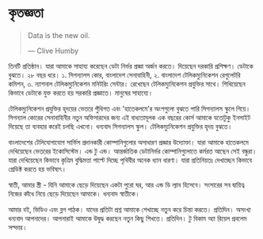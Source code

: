 # কৃতজ্ঞতা

> Data is the new oil. 
>
> — Clive Humby

তিনটি প্রতিষ্ঠান। যারা আমাকে সাহায্য করেছেন ডেটা নির্ভর প্রজ্ঞা অর্জন করতে। দিয়েছেন দরকারি প্রশিক্ষণ। ডেটাকে বুঝতে। ২৮ বছর ধরে। ১. সিগন্যালস কোর, বাংলাদেশ সেনাবাহিনী, ২. বাংলাদেশ টেলিকম্যুনিকেশন রেগুলেটরি কমিশন, ৩. ন্যাশনাল টেলিকম্যুনিকেশন মনিটরিং সেন্টার। রেখেছেন টেলিকম্যুনিকেশন প্রযুক্তির সাথে। শিখিয়েছেন কিভাবে ডেটাকে যুক্ত করতে হয় সরকারি প্রজ্ঞাতে। মানুষের সাহায্যে।  

টেলিকম্যুনিকেশন প্রযুক্তির হৃদয়ের ভেতরে পুঁথিগত এবং 'হাতেকলমে'র অংশগুলো বুঝতে পারি সিগন্যালস স্কুলে গিয়ে। সিগন্যাল কোরের সেনাবাহিনীর নতুন অফিসারদের জন্য এই বাধ্যতামূলক এক বছরের কোর্স আমাকে যতোটুকু ইনসাইট দিয়েছে তা ব্যবহার করেই চলছি এখনো। ধন্যবাদ সিগন্যালস স্কুল। টেলিকম্যুনিকেশন প্রযুক্তির হৃদয় বুঝতে। 

বাংলাদেশের টেলিযোগাযোগ সার্ভিস প্রদানকারী কোম্পানিগুলোর অসাধারণ প্রজ্ঞার উদ্যোক্তা। যারা আমাকে হাতেকলমে দেখিয়েছেন ভেতরের ইকোসিস্টেম। এন্ড টু এন্ড। আন্তর্জাতিক ডেটানির্ভর কোম্পানিগুলোতে কর্মরত আছেন সেই বন্ধুরা। যারা দেখিয়েছেন  কিভাবে কৃত্রিম বুদ্ধিমত্তা পাল্টে দিচ্ছে পৃথিবীর অনেক ধ্যান ধারণা। যারা প্রতিনিয়তঃ দেখাচ্ছেন কিভাবে প্রেডিক্ট করতে হয় ভবিষ্যৎ। 

স্বাতী, আমার স্ত্রী - যিনি আমাকে ছেড়ে দিয়েছেন একটা পুরো ঘর, আর এন্ড ডি ল্যাব হিসেবে। সংসারের সব দ্বায়িত্ব নিজের কাঁধে নিয়ে ছেড়ে দিয়েছেন আমাকে। ধন্যবাদ স্বাতীকে। 

আমার বই, ভিডিও এবং ব্লগ পাঠক। যাদের প্রতিটা প্রশ্ন আমাকে শেখাচ্ছে নতুন করে চিন্তা করতে। প্রতিদিন। অসংখ্য ধন্যবাদ আপনাদের। আপনারাই আমাকে উদ্বুদ্ধ করছেন নতুন কিছু শিখতে। প্রতিদিন। টু বিকাম অ্যা রিয়েল প্রবলেম সল্ভার। 



